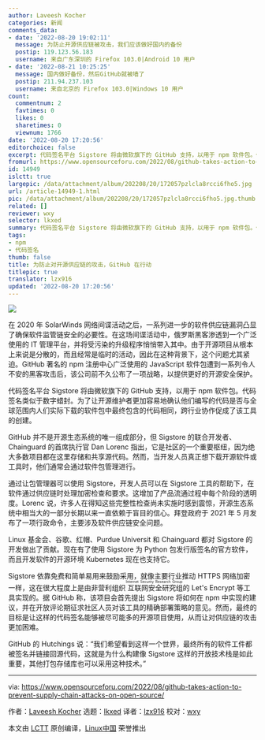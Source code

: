 ```yaml
---
author: Laveesh Kocher
categories: 新闻
comments_data:
- date: '2022-08-20 19:02:11'
  message: 为防止开源供应链被攻击，我们应该做好国内的备份
  postip: 119.123.56.183
  username: 来自广东深圳的 Firefox 103.0|Android 10 用户
- date: '2022-08-21 10:25:25'
  message: 国内做好备份，然后GitHub就被墙了
  postip: 211.94.237.103
  username: 来自北京的 Firefox 103.0|Windows 10 用户
count:
  commentnum: 2
  favtimes: 0
  likes: 0
  sharetimes: 0
  viewnum: 1766
date: '2022-08-20 17:20:56'
editorchoice: false
excerpt: 代码签名平台 Sigstore 将由微软旗下的 GitHub 支持，以用于 npm 软件包。代码签名类似于数字蜡封。
fromurl: https://www.opensourceforu.com/2022/08/github-takes-action-to-prevent-supply-chain-attacks-on-open-source/
id: 14949
islctt: true
largepic: /data/attachment/album/202208/20/172057pzlcla8rcci6fho5.jpg
url: /article-14949-1.html
pic: /data/attachment/album/202208/20/172057pzlcla8rcci6fho5.jpg.thumb.jpg
related: []
reviewer: wxy
selector: lkxed
summary: 代码签名平台 Sigstore 将由微软旗下的 GitHub 支持，以用于 npm 软件包。代码签名类似于数字蜡封。
tags:
- npm
- 代码签名
thumb: false
title: 为防止对开源供应链的攻击，GitHub 在行动
titlepic: true
translator: lzx916
updated: '2022-08-20 17:20:56'
---
```


![](/data/attachment/album/202208/20/172057pzlcla8rcci6fho5.jpg)


在 2020 年 SolarWinds 网络间谍活动之后，一系列进一步的软件供应链漏洞凸显了确保软件监管链安全的必要性。在这场间谍活动中，俄罗斯黑客渗透到一个广泛使用的 IT 管理平台，并将受污染的升级程序悄悄带入其中。由于开源项目从根本上来说是分散的，而且经常是临时的活动，因此在这种背景下，这个问题尤其紧迫。GitHub 著名的 npm 注册中心广泛使用的 JavaScript 软件包遭到一系列令人不安的黑客攻击后，该公司前不久公布了一项战略，以提供更好的开源安全保护。


代码签名平台 Sigstore 将由微软旗下的 GitHub 支持，以用于 npm 软件包。代码签名类似于数字蜡封。为了让开源维护者更加容易地确认他们编写的代码是否与全球范围内人们实际下载的软件包中最终包含的代码相同，跨行业协作促成了该工具的创建。


GitHub 并不是开源生态系统的唯一组成部分，但 Sigstore 的联合开发者、Chainguard 的首席执行官 Dan Lorenc 指出，它是社区的一个重要枢纽，因为绝大多数项目都在这里存储和共享源代码。然而，当开发人员真正想下载开源软件或工具时，他们通常会通过软件包管理进行。


通过让包管理器可以使用 Sigstore，开发人员可以在 Sigstore 工具的帮助下，在软件通过供应链时处理加密检查和要求。这增加了产品流通过程中每个阶段的透明度。Lorenc 说，许多人在得知这些完整性检查尚未实施时感到震惊，开源生态系统中相当大的一部分长期以来一直依赖于盲目的信心。拜登政府于 2021 年 5 月发布了一项行政命令，主要涉及软件供应链安全问题。


Linux 基金会、谷歌、红帽、Purdue Universit 和 Chainguard 都对 Sigstore 的开发做出了贡献。现在有了使用 Sigstore 为 Python 包发行版签名的官方软件，而且开发软件的开源环境 Kubernetes 现在也支持它。


Sigstore 依靠免费和简单易用来鼓励采用，就像主要行业推动 HTTPS 网络加密一样，这在很大程度上是由非营利组织<ruby> 互联网安全研究组 <rt>  Internet Security Research Group </rt></ruby>的 Let's Encrypt 等工具实现的。据 GitHub 称，该项目会首先提出 Sigstore 将如何在 npm 中实现的建议，并在开放评论期征求社区人员对该工具的精确部署策略的意见。然而，最终的目标是让这样的代码签名能够被尽可能多的开源项目使用，从而让对供应链的攻击更加困难。


GitHub 的 Hutchings 说：“我们希望看到这样一个世界，最终所有的软件工件都被签名并链接回源代码，这就是为什么构建像 Sigstore 这样的开放技术栈是如此重要，其他打包存储库也可以采用这种技术。”




---


via: <https://www.opensourceforu.com/2022/08/github-takes-action-to-prevent-supply-chain-attacks-on-open-source/>


作者：[Laveesh Kocher](https://www.opensourceforu.com/author/laveesh-kocher/) 选题：[lkxed](https://github.com/lkxed) 译者：[lzx916](https://github.com/lzx916) 校对：[wxy](https://github.com/wxy)


本文由 [LCTT](https://github.com/LCTT/TranslateProject) 原创编译，[Linux中国](https://linux.cn/) 荣誉推出